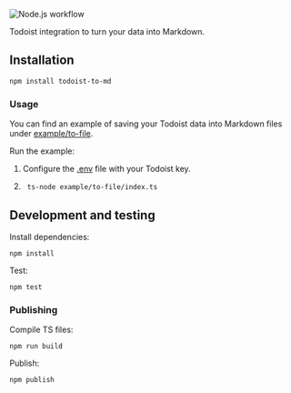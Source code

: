 ![Node.js workflow](https://github.com/hjonin/todoist-to-md/actions/workflows/node.js.yml/badge.svg)

Todoist integration to turn your data into Markdown.

## Installation

```
npm install todoist-to-md
```

### Usage

You can find an example of saving your Todoist data into Markdown files under [example/to-file](example/to-file).

Run the example:
1. Configure the [.env](example/to-file/.env) file with your Todoist key.
2. ```
    ts-node example/to-file/index.ts
    ```

## Development and testing

Install dependencies:
```
npm install
```

Test:
```
npm test
```

### Publishing

Compile TS files:
```
npm run build
```

Publish:
```
npm publish
```